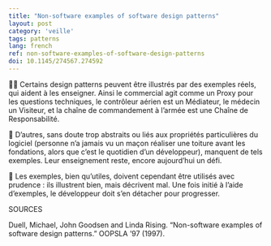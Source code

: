 ```yaml
---
title: "Non-software examples of software design patterns"
layout: post
category: 'veille'
tags: patterns
lang: french
ref: non-software-examples-of-software-design-patterns
doi: 10.1145/274567.274592
---
```


👨‍🏫 Certains design patterns peuvent être illustrés par des exemples réels, qui aident à les enseigner. Ainsi le commercial agit comme un Proxy pour les questions techniques, le contrôleur aérien est un Médiateur, le médecin un Visiteur, et la chaîne de commandement à l’armée est une Chaîne de Responsabilité.

💭 D’autres, sans doute trop abstraits ou liés aux propriétés particulières du logiciel (personne n’a jamais vu un maçon réaliser une toiture avant les fondations, alors que c’est le quotidien d’un développeur), manquent de tels exemples. Leur enseignement reste, encore aujourd’hui un défi.

🧠 Les exemples, bien qu’utiles, doivent cependant être utilisés avec prudence : ils illustrent bien, mais décrivent mal. Une fois initié à l’aide d’exemples, le développeur doit s’en détacher pour progresser.

SOURCES

Duell, Michael, John Goodsen and Linda Rising. “Non-software examples of software design patterns.” OOPSLA ’97 (1997).